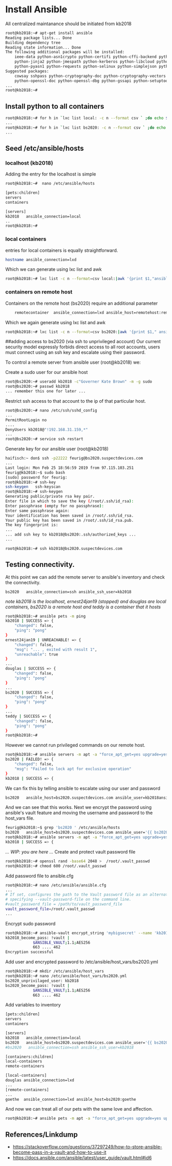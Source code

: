 <!-- TaskInstallAndConfigureAnsible, Version: 9, Modified: 2019/02/26, Author: feurig -->
# Install Ansible

All centralized maintanance should be initiated from kb2018

```sh
root@kb2018:~# apt-get install ansible
Reading package lists... Done
Building dependency tree       
Reading state information... Done
The following additional packages will be installed:
	ieee-data python-asn1crypto python-certifi python-cffi-backend python-chardet python-cryptography python-enum34 python-httplib2 python-idna python-ipaddress
	python-jinja2 python-jmespath python-kerberos python-libcloud python-lockfile python-markupsafe python-netaddr python-openssl python-paramiko python-pkg-resources
	python-pyasn1 python-requests python-selinux python-simplejson python-six python-urllib3 python-xmltodict python-yaml
Suggested packages:
	cowsay sshpass python-cryptography-doc python-cryptography-vectors python-enum34-doc python-jinja2-doc python-lockfile-doc ipython python-netaddr-docs
	python-openssl-doc python-openssl-dbg python-gssapi python-setuptools python-socks python-ntlm
...
root@kb2018:~# 

```

## Install python to all containers

```sh
root@kb2018:~# for h in `lxc list local: -c n --format csv ` ;do echo $h;lxc exec local:$h  -- apt-get install -y python; done
...
root@kb2018:~# for h in `lxc list bs2020: -c n --format csv ` ;do echo $h;lxc exec bs2020:$h  -- apt-get install -y python; done
...
```

## Seed /etc/ansible/hosts

### localhost (kb2018)

  Adding the entry for the localhost is simple

```sh
root@kb2018:~#  nano /etc/ansible/hosts 

[pets:children]
servers
containers

[servers]
kb2018   ansible_connection=local
..
root@kb2018:~# 

```

### local containers

  entries  for local containers is equally straightforward.

```sh
hostname ansible_connection=lxd

```  

Which we can generate using lxc list and awk
	 
```sh
root@kb2018:~# lxc list -c n --format=csv local:|awk '{print $1,"ansible_connection=lxd";}'>>/etc/ansible/hosts
```

### containers on remote host

 Containers on the remote host (bs2020) require an additional parameter
 	
```sh
	remotecontainer  ansible_connection=lxd ansible_host=remotehost:remotecontainer
```
 Which we again generate using lxc list and awk

```sh
root@kb2018:~# lxc list -c n --format=csv bs2020:|awk '{print $1," ansible_connection=lxd ansible_host=bs2020:"$1;}'>>/etc/ansible/hosts
```

##adding access to bs2020 (via ssh to unprivileged account)
Our current security model expressly forbids direct access to all root accounts, users must connect using an ssh key and escalate using their password.

To control a remote server from ansible user (root@kb2018) we:

Create a sudo user for our ansible host

```sh
root@bs2020:~# useradd kb2018 -c"Governer Kate Brown" -m -g sudo
root@bs2020:~# passwd kb2018
... remember this one for later ...

```
Restrict ssh access to that account to the ip of that particular host.

```sh
root@bs2020:~# nano /etc/ssh/sshd_config 
...
PermitRootLogin no
....
DenyUsers kb2018@"!192.168.31.159,*"
...
root@bs2020:~# service ssh restart
```

Generate key for our ansible user (root@kb2018)

```sh
haifisch:~ don$ ssh -p22222 feurig@bs2020.suspectdevices.com
...
Last login: Mon Feb 25 18:56:59 2019 from 97.115.103.251
feurig@kb2018:~$ sudo bash
[sudo] password for feurig: 
root@kb2018:~# ssh-key
ssh-keygen   ssh-keyscan  
root@kb2018:~# ssh-keygen 
Generating public/private rsa key pair.
Enter file in which to save the key (/root/.ssh/id_rsa): 
Enter passphrase (empty for no passphrase): 
Enter same passphrase again: 
Your identification has been saved in /root/.ssh/id_rsa.
Your public key has been saved in /root/.ssh/id_rsa.pub.
The key fingerprint is:
... 
... add ssh key to kb2018@bs2020:.ssh/authorized_keys ...
...

root@kb2018:~# ssh kb2018@bs2020.suspectdevices.com

```
## Testing connectivity.

At this point we can add the remote server to ansible's inventory and check the connectivity.

```
bs2020   ansible_connection=ssh ansible_ssh_user=kb2018 
```

_note kb2018 is the localhost, ernest24jan19 (stopped) and douglas are local containers, bs2020 is a remote host and teddy is a container that it hosts_

```sh
root@kb2018:~# ansible pets -m ping
kb2018 | SUCCESS => {
	"changed": false, 
	"ping": "pong"
}
ernest24jan19 | UNREACHABLE! => {
	"changed": false, 
	"msg": "... , exited with result 1", 
	"unreachable": true
}
...
douglas | SUCCESS => {                                                                                                                                           
	"changed": false, 
	"ping": "pong"
}
...
bs2020 | SUCCESS => {
	"changed": false, 
	"ping": "pong"
}
...
teddy | SUCCESS => {
	"changed": false, 
	"ping": "pong"
}
root@kb2018:~# 
```
However we cannot run privileged commands on our remote host.

```sh
root@kb2018:~# ansible servers -m apt -a "force_apt_get=yes upgrade=yes update_cache=yes autoremove=yes"
bs2020 | FAILED! => {
	"changed": false, 
	"msg": "Failed to lock apt for exclusive operation"
}
kb2018 | SUCCESS => {
```
We can fix this by telling ansible to escalate using our user and password
```sh
bs2020   ansible_host=bs2020.suspectdevices.com ansible_user=kb2018ansible_become=yes ansible_become_user=root ansible_become_pass=my_super_secret_password
```
And we can see that this works.
Next we encrypt the password using ansible's vault feature and moving the username and password to the host_vars file.


```sh
feurig@kb2018:~$ grep 'bs2020 ' /etc/ansible/hosts
bs2020   ansible_host=bs2020.suspectdevices.com ansible_user='{{ bs2020_unprivilaged_user }}' ansible_become=yes ansible_become_user=root ansible_become_pass='{{ bs2020_become_pass }}'
root@kb2018:~# ansible servers -m apt -a "force_apt_get=yes upgrade=yes update_cache=yes autoremove=yes" 
kb2018 | SUCCESS => {
```

_... WIP: you are here ..._
Create and protect vault password file

```sh
root@kb2018:~# openssl rand -base64 2048 >  /root/.vault_passwd
root@kb2018:~# chmod 600 /root/.vault_passwd 
```

Add password file to ansible.cfg

```sh
root@kb2018:~# nano /etc/ansible/ansible.cfg
...
# If set, configures the path to the Vault password file as an alternative to
# specifying --vault-password-file on the command line.
#vault_password_file = /path/to/vault_password_file
vault_password_file=/root/.vault_passwd
...
```
Encrypt sudo password

```sh
root@kb2018:~# ansible-vault encrypt_string 'mybigsecret' --name 'kb2018_become_pass'
kb2018_become_pass: !vault |
			$ANSIBLE_VAULT;1.1;AES256
			663 .... 462
Encryption successful
```
Add user and encrypted password to /etc/ansible/host_vars/bs2020.yml

```sh
root@kb2018:~# mkdir /etc/ansible/host_vars
root@kb2018:~# nano /etc/ansible/host_vars/bs2020.yml
bs2020_unprivilaged_user: kb2018
bs2020_become_pass: !vault |
			$ANSIBLE_VAULT;1.1;AES256
			663 .... 462
```
Add variables to inventory

```sh
[pets:children]
servers
containers

[servers]
kb2018   ansible_connection=local
bs2020   ansible_host=bs2020.suspectdevices.com ansible_user='{{ bs2020_unprivilaged_user }}' ansible_become=yes ansible_become_user=root ansible_become_pass='{{ bs2020_become_pass }}'
#bs2020   ansible_connection=ssh ansible_ssh_user=kb2018 

[containers:children]
local-containers
remote-containers

[local-containers]
douglas ansible_connection=lxd
...
[remote-containers]
...
goethe  ansible_connection=lxd ansible_host=bs2020:goethe

```
And now we can treat all of our pets with the same love and affection.

```sh
root@kb2018:~# ansible pets -m apt -a "force_apt_get=yes upgrade=yes update_cache=yes autoremove=yes" 
```

## References/Linkdump

* https://stackoverflow.com/questions/37297249/how-to-store-ansible-become-pass-in-a-vault-and-how-to-use-it
* https://docs.ansible.com/ansible/latest/user_guide/vault.html#id6